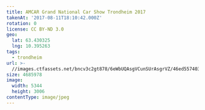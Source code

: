 ```yaml
---
title: AMCAR Grand National Car Show Trondheim 2017
takenAt: '2017-08-11T18:10:42.000Z'
rotation: 0
license: CC BY-ND 3.0
geo:
  lat: 63.430325
  lng: 10.395263
tags:
  - trondheim
url: >-
  //images.ctfassets.net/bncv3c2gt878/6eWbUQAsgVCunSUrAsgrVZ/46ed5574031ce80fc3b1af69503ec68a/amcar-grand-national-car-show-trondheim-2017_36461815486_o
size: 4685978
image:
  width: 5344
  height: 3006
contentType: image/jpeg
---
```


